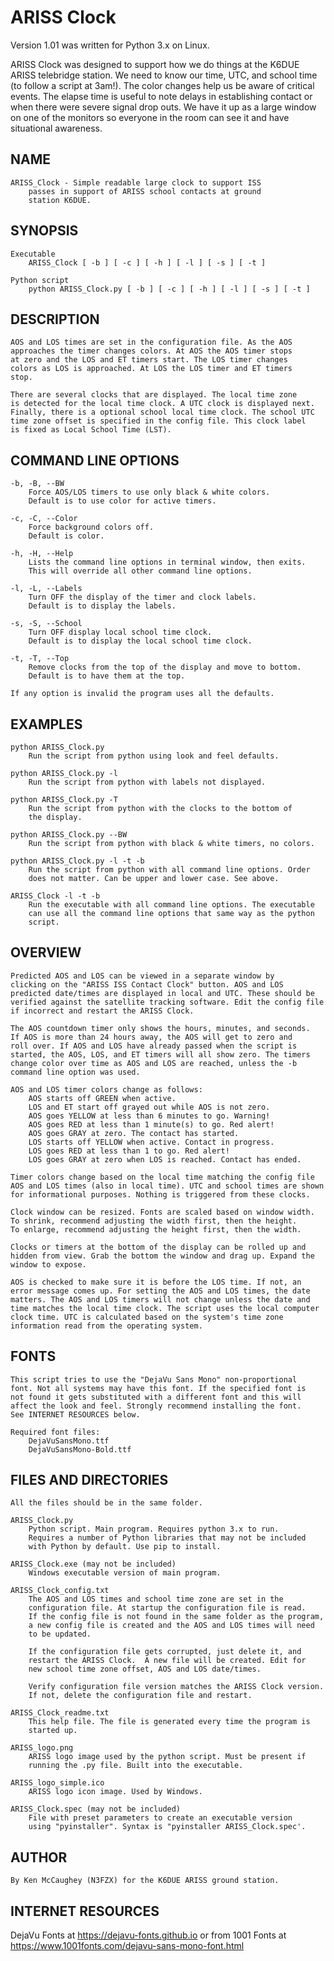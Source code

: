 ARISS Clock 
===========

Version 1.01 was written for Python 3.x on Linux.  

ARISS Clock was designed to support how we do things at the K6DUE 
ARISS telebridge station. We need to know our time, UTC, and school 
time (to follow a script at 3am!). The color changes help us be 
aware of critical events. The elapse time is useful to note delays 
in establishing contact or when there were severe signal drop outs. 
We have it up as a large window on one of the monitors so everyone 
in the room can see it and have situational awareness.   

NAME  
----
    ARISS_Clock - Simple readable large clock to support ISS
        passes in support of ARISS school contacts at ground 
        station K6DUE.

SYNOPSIS  
--------
    Executable  
        ARISS_Clock [ -b ] [ -c ] [ -h ] [ -l ] [ -s ] [ -t ]  

    Python script  
        python ARISS_Clock.py [ -b ] [ -c ] [ -h ] [ -l ] [ -s ] [ -t ]  

DESCRIPTION  
-----------
    AOS and LOS times are set in the configuration file. As the AOS
    approaches the timer changes colors. At AOS the AOS timer stops
    at zero and the LOS and ET timers start. The LOS timer changes
    colors as LOS is approached. At LOS the LOS timer and ET timers
    stop.

    There are several clocks that are displayed. The local time zone
    is detected for the local time clock. A UTC clock is displayed next.
    Finally, there is a optional school local time clock. The school UTC
    time zone offset is specified in the config file. This clock label
    is fixed as Local School Time (LST).

COMMAND LINE OPTIONS  
--------------------
    -b, -B, --BW  
        Force AOS/LOS timers to use only black & white colors.
        Default is to use color for active timers.

    -c, -C, --Color  
        Force background colors off.
        Default is color.

    -h, -H, --Help  
        Lists the command line options in terminal window, then exits.
        This will override all other command line options.

    -l, -L, --Labels  
        Turn OFF the display of the timer and clock labels.
        Default is to display the labels.

    -s, -S, --School  
        Turn OFF display local school time clock.
        Default is to display the local school time clock.

    -t, -T, --Top  
        Remove clocks from the top of the display and move to bottom.
        Default is to have them at the top.

    If any option is invalid the program uses all the defaults.  

EXAMPLES  
--------
    python ARISS_Clock.py  
        Run the script from python using look and feel defaults.  

    python ARISS_Clock.py -l  
        Run the script from python with labels not displayed.  

    python ARISS_Clock.py -T  
        Run the script from python with the clocks to the bottom of
        the display.  

    python ARISS_Clock.py --BW  
        Run the script from python with black & white timers, no colors.  

    python ARISS_Clock.py -l -t -b  
        Run the script from python with all command line options. Order
        does not matter. Can be upper and lower case. See above.  

    ARISS_Clock -l -t -b  
        Run the executable with all command line options. The executable
        can use all the command line options that same way as the python
        script.  

OVERVIEW  
--------
    Predicted AOS and LOS can be viewed in a separate window by
    clicking on the "ARISS ISS Contact Clock" button. AOS and LOS 
    predicted date/times are displayed in local and UTC. These should be
    verified against the satellite tracking software. Edit the config file
    if incorrect and restart the ARISS Clock.  

    The AOS countdown timer only shows the hours, minutes, and seconds.
    If AOS is more than 24 hours away, the AOS will get to zero and
    roll over. If AOS and LOS have already passed when the script is
    started, the AOS, LOS, and ET timers will all show zero. The timers
    change color over time as AOS and LOS are reached, unless the -b
    command line option was used.  

    AOS and LOS timer colors change as follows:  
        AOS starts off GREEN when active.  
        LOS and ET start off grayed out while AOS is not zero.  
        AOS goes YELLOW at less than 6 minutes to go. Warning!  
        AOS goes RED at less than 1 minute(s) to go. Red alert!  
        AOS goes GRAY at zero. The contact has started.  
        LOS starts off YELLOW when active. Contact in progress.  
        LOS goes RED at less than 1 to go. Red alert!  
        LOS goes GRAY at zero when LOS is reached. Contact has ended.  

    Timer colors change based on the local time matching the config file
    AOS and LOS times (also in local time). UTC and school times are shown
    for informational purposes. Nothing is triggered from these clocks.  

    Clock window can be resized. Fonts are scaled based on window width.
    To shrink, recommend adjusting the width first, then the height.
    To enlarge, recommend adjusting the height first, then the width.  

    Clocks or timers at the bottom of the display can be rolled up and 
    hidden from view. Grab the bottom the window and drag up. Expand the
    window to expose.  

    AOS is checked to make sure it is before the LOS time. If not, an
    error message comes up. For setting the AOS and LOS times, the date
    matters. The AOS and LOS timers will not change unless the date and
    time matches the local time clock. The script uses the local computer
    clock time. UTC is calculated based on the system's time zone
    information read from the operating system.  

FONTS  
-----
    This script tries to use the "DejaVu Sans Mono" non-proportional
    font. Not all systems may have this font. If the specified font is
    not found it gets substituted with a different font and this will
    affect the look and feel. Strongly recommend installing the font.
    See INTERNET RESOURCES below.  

    Required font files:  
        DejaVuSansMono.ttf  
        DejaVuSansMono-Bold.ttf  

FILES AND DIRECTORIES 
---------------------
    All the files should be in the same folder.  

    ARISS_Clock.py  
        Python script. Main program. Requires python 3.x to run.  
        Requires a number of Python libraries that may not be included
        with Python by default. Use pip to install.  

    ARISS_Clock.exe (may not be included)  
        Windows executable version of main program.  

    ARISS_Clock_config.txt  
        The AOS and LOS times and school time zone are set in the
        configuration file. At startup the configuration file is read.
        If the config file is not found in the same folder as the program,
        a new config file is created and the AOS and LOS times will need
        to be updated.  

        If the configuration file gets corrupted, just delete it, and
        restart the ARISS Clock.  A new file will be created. Edit for
        new school time zone offset, AOS and LOS date/times.  

        Verify configuration file version matches the ARISS Clock version.
        If not, delete the configuration file and restart.  

    ARISS_Clock_readme.txt  
        This help file. The file is generated every time the program is
        started up.  

    ARISS_logo.png  
        ARISS logo image used by the python script. Must be present if
        running the .py file. Built into the executable.  

    ARISS_logo_simple.ico   
        ARISS logo icon image. Used by Windows.  

    ARISS_Clock.spec (may not be included)  
        File with preset parameters to create an executable version
        using "pyinstaller". Syntax is "pyinstaller ARISS_Clock.spec'.   

AUTHOR  
------
    By Ken McCaughey (N3FZX) for the K6DUE ARISS ground station.  

INTERNET RESOURCES  
------------------
   DejaVu Fonts at https://dejavu-fonts.github.io or from
   1001 Fonts at https://www.1001fonts.com/dejavu-sans-mono-font.html  
